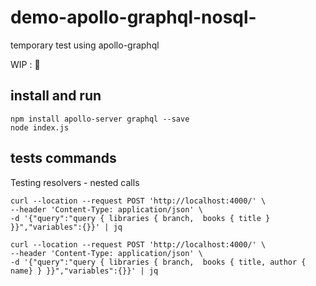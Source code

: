 # demo-apollo-graphql-nosql-
temporary test using apollo-graphql

WIP : 👷

## install and run

````
npm install apollo-server graphql --save
node index.js
````
## tests commands

Testing resolvers - nested calls
````
curl --location --request POST 'http://localhost:4000/' \
--header 'Content-Type: application/json' \
-d '{"query":"query { libraries { branch,  books { title } }}","variables":{}}' | jq

curl --location --request POST 'http://localhost:4000/' \
--header 'Content-Type: application/json' \
-d '{"query":"query { libraries { branch,  books { title, author { name} } }}","variables":{}}' | jq

````

